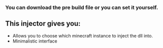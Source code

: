 ### You can download the pre build file or you can set it yourself.
## This injector gives you:

- Allows you to choose which minecraft instance to inject the dll into.
- Minimalistic interface
